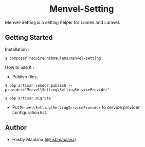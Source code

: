 <h1 align="center">Menvel-Setting</h1>

Menvel-Setting is a setting helper for Lumen and Laravel.

Getting Started
---

Installation :

```
$ composer require hsbmaulana/menvel-setting
```

How to use it :

- Publish files.

```
$ php artisan vendor:publish --provider="Menvel\Setting\SettingServiceProvider"
```

```
$ php artisan migrate
```

- Put `Menvel\Setting\SettingServiceProvider` to service provider configuration list.

Author
---

- Hasby Maulana ([@hsbmaulana](https://linkedin.com/in/hsbmaulana))
